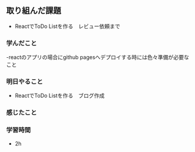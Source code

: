## 取り組んだ課題
 - ReactでToDo Listを作る　レビュー依頼まで

### 学んだこと
 -reactのアプリの場合にgithub pagesへデプロイする時には色々準備が必要なこと

### 明日やること
 - ReactでToDo Listを作る　ブログ作成

### 感じたこと

### 学習時間
- 2h